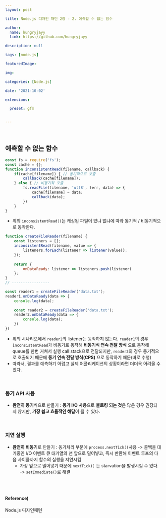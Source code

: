 ```yaml
---
layout: post

title: Node.js 디자인 패턴 2장 - 2. 예측할 수 없는 함수

author: 
  name: hungryjayy
  link: https://github.com/hungryjayy

description: null

tags: [node.js]

featuredImage: 

img: 

categories: [Node.js]

date: '2021-10-02'

extensions:

  preset: gfm


---
```


<Br>

## 예측할 수 없는 함수 

```javascript
const fs = require('fs');
const cache = {};
function inconsistentRead(filename, callback) {
    if(cache[filename]) { // 동기적으로 호출
        callback(cache[filename]);
    } else { // 비동기적 호출
        fs.readFile(filename, 'utf8', (err, data) => {
            cache[filename] = data;
            callback(data);
        })
    }
}
```

* 위의 `inconsistentRead()`는 캐싱된 파일이 있냐 없냐에 따라 동기적 / 비동기적으로 동작한다.

```javascript
function createFileReader(filename) {
    const listeners = [];
    inconsistentRead(filename, value => {
        listeners.forEach(listener => listener(value));
    });
    
    return {
        onDataReady: listener => listeners.push(listener)
    };
}
// -----------------

const reader1 = createFileReader('data.txt');
reader1.onDataReady(data => {
    console.log(data);
    
    const reader2 = createFileReader('data.txt');
    reader2.onDataReady(data => {
        console.log(data);
    })
})
```

* 위의 시나리오에서 `reader2`의 listener는 동작하지 않는다. `reader1`의 경우 `inconsistentRead`가 비동기로 동작해 **비동기식 연속 전달 방식** 으로 동작해 queue를 한번 거쳐서 실행 call stack으로 전달되지만, `reader2`의 경우 동기적으로 호출되기 때문에 **동기 연속 전달 방식(CPS)** 으로 동작하기 때문(바로 수행)
* 따라서, 결과를 예측하기 어렵고 실제 어플리케이션의 상황이라면 더더욱 어려울 수 있다.

<br>

### 동기 API 사용

* **완전히 동기식**으로 만들기 : **동기 I/O 사용**으로 **블로킹 되는 것**은 많은 경우 권장되지 않지만, **가장 쉽고 효율적인 해답**이 될 수 있다.

<br>

### 지연 실행

* **완전히 비동기**로 만들기 : 동기처리 부분에 `process.nextTick()`사용 -> 콜백을 대기중인 I/O 이벤트 큐 대기열의 맨 앞으로 밀어넣고, 즉시 반환해 이벤트 루프의 다음 사이클까지 함수의 실행을 지연시킴
  * 가장 앞으로 밀어넣기 때문에 `nextTick()` 는 starvation을 발생시킬 수 있다. -> `setImmediate()`로 해결

<br><br>

#### Reference)

Node.js 디자인패턴